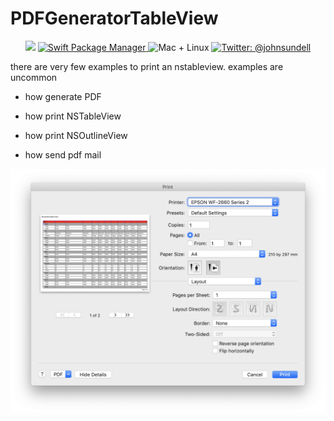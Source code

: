 # PDFGeneratorTableView

<p align="center">
    <img src="https://img.shields.io/badge/Swift-5.0-orange.svg" />
    <a href="https://swift.org/package-manager">
        <img src="https://img.shields.io/badge/spm-compatible-brightgreen.svg?style=flat" alt="Swift Package Manager" />
    </a>
     <img src="https://img.shields.io/badge/platforms-mac+linux-brightgreen.svg?style=flat" alt="Mac + Linux" />
    <a href="https://twitter.com/johnsundell">
        <img src="https://img.shields.io/badge/twitter-@johnsundell-blue.svg?style=flat" alt="Twitter: @johnsundell" />
    </a>
</p>


there are very few examples to print an nstableview. examples are uncommon

- how generate PDF

- how print NSTableView
- how print NSOutlineView
- how send pdf mail



![alt tag](https://github.com/thierryH91200/PDFGeneratorTableView/blob/master/screenshots/CaptureEcran1.png)
